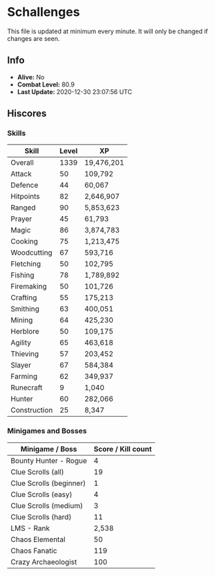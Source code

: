 # Schallenges

This file is updated at minimum every minute. It will only be changed if changes are seen.

## Info

 - **Alive:** No
 - **Combat Level:** 80.9
 - **Last Update:** 2020-12-30 23:07:56 UTC

## Hiscores

### Skills

| Skill | Level | XP |
|--|--|--|
| Overall | 1339 | 19,476,201 |
| Attack | 50 | 109,792 |
| Defence | 44 | 60,067 |
| Hitpoints | 82 | 2,646,907 |
| Ranged | 90 | 5,853,623 |
| Prayer | 45 | 61,793 |
| Magic | 86 | 3,874,783 |
| Cooking | 75 | 1,213,475 |
| Woodcutting | 67 | 593,716 |
| Fletching | 50 | 102,795 |
| Fishing | 78 | 1,789,892 |
| Firemaking | 50 | 101,726 |
| Crafting | 55 | 175,213 |
| Smithing | 63 | 400,051 |
| Mining | 64 | 425,230 |
| Herblore | 50 | 109,175 |
| Agility | 65 | 463,618 |
| Thieving | 57 | 203,452 |
| Slayer | 67 | 584,384 |
| Farming | 62 | 349,937 |
| Runecraft | 9 | 1,040 |
| Hunter | 60 | 282,066 |
| Construction | 25 | 8,347 |

### Minigames and Bosses

| Minigame / Boss | Score / Kill count |
|--|--|
| Bounty Hunter - Rogue | 4 |
| Clue Scrolls (all) | 19 |
| Clue Scrolls (beginner) | 1 |
| Clue Scrolls (easy) | 4 |
| Clue Scrolls (medium) | 3 |
| Clue Scrolls (hard) | 11 |
| LMS - Rank | 2,538 |
| Chaos Elemental | 50 |
| Chaos Fanatic | 119 |
| Crazy Archaeologist | 100 |
